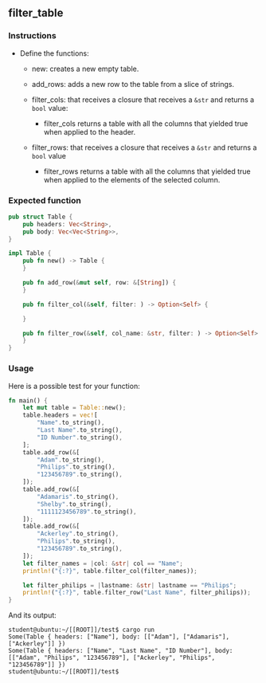 ## filter_table

### Instructions

- Define the functions:

  - new: creates a new empty table.

  - add_rows: adds a new row to the table from a slice of strings.
  
  - filter_cols: that receives a closure that receives a `&str` and returns a `bool` value:

	- filter_cols returns a table with all the columns that yielded true when applied to the header.
  
  - filter_rows: that receives a closure that receives a `&str` and returns a `bool` value

	- filter_rows returns a table with all the columns that yielded true when applied to the elements of the selected column.

### Expected function

```rust
pub struct Table {
	pub headers: Vec<String>,
	pub body: Vec<Vec<String>>,
}

impl Table {
	pub fn new() -> Table {
	}

	pub fn add_row(&mut self, row: &[String]) {
	}

	pub fn filter_col(&self, filter: ) -> Option<Self> {

	}

	pub fn filter_row(&self, col_name: &str, filter: ) -> Option<Self> {
	}
}
```

### Usage

Here is a possible test for your function:

```rust
fn main() {
	let mut table = Table::new();
	table.headers = vec![
		"Name".to_string(),
		"Last Name".to_string(),
		"ID Number".to_string(),
	];
	table.add_row(&[
		"Adam".to_string(),
		"Philips".to_string(),
		"123456789".to_string(),
	]);
	table.add_row(&[
		"Adamaris".to_string(),
		"Shelby".to_string(),
		"1111123456789".to_string(),
	]);
	table.add_row(&[
		"Ackerley".to_string(),
		"Philips".to_string(),
		"123456789".to_string(),
	]);
	let filter_names = |col: &str| col == "Name";
	println!("{:?}", table.filter_col(filter_names));

	let filter_philips = |lastname: &str| lastname == "Philips";
	println!("{:?}", table.filter_row("Last Name", filter_philips));
}
```

And its output:

```console
student@ubuntu:~/[[ROOT]]/test$ cargo run
Some(Table { headers: ["Name"], body: [["Adam"], ["Adamaris"], ["Ackerley"]] })
Some(Table { headers: ["Name", "Last Name", "ID Number"], body: [["Adam", "Philips", "123456789"], ["Ackerley", "Philips", "123456789"]] })
student@ubuntu:~/[[ROOT]]/test$
```
